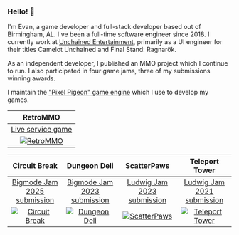 ### Hello! 👋

I'm Evan, a game developer and full-stack developer based out of Birmingham, AL. I've been a full-time software engineer since 2018. I currently work at [Unchained Entertainment](https://www.unchained-entertainment.com), primarily as a UI engineer for their titles Camelot Unchained and Final Stand: Ragnarök.

As an independent developer, I published an MMO project which I continue to run. I also participated in four game jams, three of my submissions winning awards.

I maintain the ["Pixel Pigeon" game engine](https://github.com/evannorton/pixel-pigeon) which I use to develop my games.

|                                                   RetroMMO                                                   |
| :----------------------------------------------------------------------------------------------------------: |
|                                  [Live service game](https://retro-mmo.com)                                  |
| [![RetroMMO](https://img.itch.zone/aW1nLzcyMzU1ODUucG5n/315x250%23c/Ciyyjl.png)](https://retro-mmo.com/play) |

| Circuit Break | Dungeon Deli | ScatterPaws | Teleport Tower |
| :----------------------------------------------------------------------------------------------------------: | :----------------------------------------------------------------------------------------------------------------------------: | :-: | :-: |
| [Bigmode Jam 2025 submission](https://itch.io/jam/bigmode-game-jam-2025/rate/3298414) | [Bigmode Jam 2023 submission](https://itch.io/jam/bigmode-2023/rate/2421852) | [Ludwig Jam 2023 submission](https://itch.io/jam/ludwig-2023/rate/1941466) | [Ludwig Jam 2021 submission](https://itch.io/jam/ludwig-2021/rate/1250346) |
| [![Circuit Break](https://img.itch.zone/aW1nLzE5OTA5Njc5LnBuZw==/315x250%23c/vzgndr.png)](https://evanmmo.itch.io/circuit-break) | [![Dungeon Deli](https://img.itch.zone/aW1nLzE0MzMzNjI1LnBuZw==/315x250%23c/A2C2Xu.png)](https://evanmmo.itch.io/dungeon-deli) | [![ScatterPaws](https://img.itch.zone/aW1nLzExNDI5MTYyLnBuZw==/315x250%23c/yeGszs.png)](https://evanmmo.itch.io/scatterpaws) | [![Teleport Tower](https://img.itch.zone/aW1nLzcyODYyOTkucG5n/315x250%23c/58pusG.png)](https://evanmmo.itch.io/teleport-tower) |
